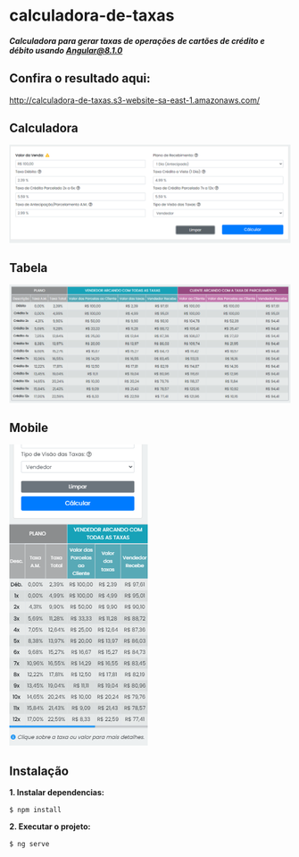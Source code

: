 # calculadora-de-taxas

##### Calculadora para gerar taxas de operações de cartões de crédito e débito usando Angular@8.1.0

## Confira o resultado aqui:

http://calculadora-de-taxas.s3-website-sa-east-1.amazonaws.com/

## Calculadora

![Calculadora](https://github.com/marciocorreadev/calculadora-de-taxas/blob/master/public/img/calc.PNG?raw=true)

## Tabela

![Tabela](https://github.com/marciocorreadev/calculadora-de-taxas/blob/master/public/img/tabela.PNG)

## Mobile

![Tabela](https://github.com/marciocorreadev/calculadora-de-taxas/blob/master/public/img/Mobile.PNG?raw=true)

## Instalação

**1. Instalar dependencias:**

```shell
$ npm install
```

**2. Executar o projeto:**

```shell
$ ng serve
```
